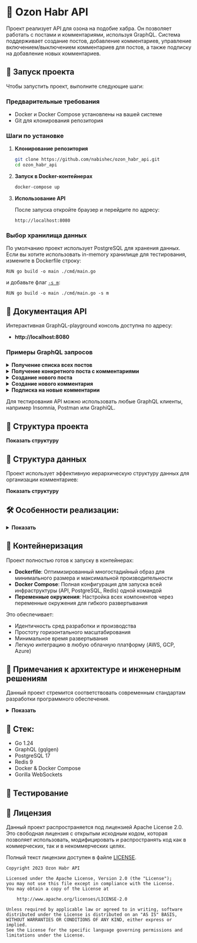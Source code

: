 # 📝 Ozon Habr API
Проект реализует API для озона на подобие хабра. Он позволяет работать с постами и комментариями, используя GraphQL. Система поддерживает создание постов, добавление комментариев, управление включением/выключением комментариев для постов, а также подписку на добавление новых комментариев.

## 🚀 Запуск проекта

Чтобы запустить проект, выполните следующие шаги:

### Предварительные требования

- Docker и Docker Compose установлены на вашей системе
- Git для клонирования репозитория

### Шаги по установке

1. **Клонирование репозитория**
   ```bash
   git clone https://github.com/nabishec/ozon_habr_api.git
   cd ozon_habr_api
   ```

2. **Запуск в Docker-контейнерах**
   ```bash
   docker-compose up
   ```

3. **Использование API**
   
   После запуска откройте браузер и перейдите по адресу:
   ```
   http://localhost:8080
   ```

### Выбор хранилища данных

По умолчанию проект использует PostgreSQL для хранения данных. Если вы хотите использовать in-memory хранилище для тестирования, измените в Dockerfile строку:
```
RUN go build -o main ./cmd/main.go
```
и добавьте флаг [`-s m`](Dockerfile#L7):
```
RUN go build -o main ./cmd/main.go -s m
```

## 📖 Документация API

Интерактивная GraphQL-playground консоль доступна по адресу:
* **http://localhost:8080**

### Примеры GraphQL запросов

<details>
    <summary><b>Получение списка всех постов</b></summary>
    
    query{
        posts{
            id
            title 
            text
            authorID
            commentsEnabled
            createDate
        }
    }

</details>

<details>
    <summary><b>Получение конкретного поста с комментариями</b></summary>
    
    query {
        post(postID: 1) {
            id
            title
            text
            comments(first: 5) {
                edges {
                    node {
                        id
                        text
                        authorID
                        createDate
                    }
                    cursor
                }
                pageInfo {
                    hasNextPage
                    endCursor
                }
            }
        }
    }

</details>

<details>
    <summary><b>Создание нового поста</b></summary>
    
    mutation {
        addPost(postInput: {
            authorID: "a0eebc99-9c0b-4ef8-bb6d-6bb9bd380a11"
            title: "Новый пост"
            text: "Содержимое поста"
            commentsEnabled: true
        }) {
            id
            title
            createDate
        }
    }

</details>

<details>
    <summary><b>Создание нового комментария</b></summary>
    
    mutation {
        addComment(commentInput: {
            authorID: "123e4567-e89b-12d3-a456-426614174000",
            postID: 1,
            parentID: 1, # ID существующего комментария
            text: "Это ответ на комментарий 1"
        }) {
            id
            text
            parentID
        }   
    }

</details>


<details>
    <summary><b>Подписка на новые комментарии</b></summary>
    
    subscription {
        commentAdded(postID: 1) {
            id
            text
            authorID
            createDate
        }
    }

</details>

Для тестирования API можно использовать любые GraphQL клиенты, например Insomnia, Postman или GraphiQL.

## 📁 Структура проекта
<details>
    <summary style="display: inline-flex; align-items: center;">
        <b>Показать структуру </b>
    </summary>

`ozon_habr_api/`<br>
`├── cmd/`<br>
`│   ├── db_connection/`<br>
`│   │   ├──` [`cache.go`](./cmd/db_connection/cache.go)                (Подключение и настройка Redis для кэширования)<br>
`│   │   └──` [`database.go`](./cmd/db_connection/database.go)              (Подключение и настройка PostgreSQL)<br>
`│   ├── server/`<br>
`│   │   └──` [`server.go`](./cmd/server/server.go)               (Настройка и запуск GraphQL сервера)<br>
`│   └──` [`main.go`](./cmd/main.go)                     (Основная точка входа, настройка и запуск приложения)<br>
`├── graph/`<br>
`│   ├── model/`<br>
`│   │   └──` [`models_gen.go`](./graph/model/models_gen.go)           (Автоматически сгенерированные GraphQL модели)<br>
`│   ├──` [`generated.go`](./graph/generated.go)                 (Сгенерированный код GraphQL (gqlgen))<br>
`│   ├──` [`resolver.go`](./graph/resolver.go)                 (Основные резолверы GraphQL)<br>
`│   ├──` [`schema.graphqls`](./graph/schema.graphqls)             (Определение GraphQL схемы)<br>
`│   ├──` [`schema.resolvers.go`](./graph/schema.resolvers.go)         (Реализация резолверов GraphQL)<br>
`│   └──` [`subscription.go`](./graph/subscription.go)         (Реализация структур и методов для управления подписками)<br>
`├── internal/`<br>
`│   ├── handlers/`<br>
`│   │   ├── comment_mutation/`                (Обработчики логики мутаций комментариев)<br>
`│   │   │   ├──` [`interface.go`](./internal/handlers/comment_mutation/interface.go)        (Интерфейс для мутаций комментариев)<br>
`│   │   │   └──` [`mutations.go`](./internal/handlers/comment_mutation/mutations.go)        (Реализация мутаций комментариев)<br>
`│   │   ├── comment_query/`                (Обработчики логики запросов комментариев)<br>
`│   │   │   ├──` [`interface.go`](./internal/handlers/comment_query/interface.go)        (Интерфейс для запросов комментариев)<br>
`│   │   │   └──` [`query.go`](./internal/handlers/comment_query/query.go)        (Реализация запросов комментариев)<br>
`│   │   ├── post_mutation/`          (Обработчики логики мутаций постов)<br>
`│   │   │   ├──` [`interface.go`](./internal/handlers/post_mutation/interface.go)        (Интерфейс для мутаций постов)<br>
`│   │   │   └──` [`mutations.go`](./internal/handlers/post_mutation/mutations.go)        (Реализация мутаций постов)<br>
`│   │   └── post_query/`          (Обработчики логики запросов постов)<br>
`│   │       ├──` [`interface.go`](./internal/handlers/post_query/interface.go)        (Интерфейс для запросов постов)<br>
`│   │       └──` [`query.go`](./internal/handlers/post_query/query.go)        (Реализация запросов постов)<br>
`│   ├── pkg/`<br>
`│   │   ├── cursor/`<br>
`│   │   |   └──` [`cursor.go`](./internal/pkg/cursor/cursor.go)        (Функции для работы с курсорами в пагинации)<br>
`│   │   └── errs/`<br>
`│   │       └──` [`errors.go`](./internal/pkg/errs/errors.go)        (Хранит ошибки бизнес логики)<br>
`│   ├── model/`<br>
`│   │   └──` [`model.go`](./internal/model/model.go)                (Внутренние модели данных)<br>
`│   └── storage/`<br>
`│       ├── db/` (Реализация хранилища данных в памяти) <br>
`│       │   └──` [`resolvers.go`](./internal/storage/db/resolvers.go)        (Реализация методов для работы с базой данных PostgreSQL)<br>
`│       ├── in-memory/` (Реализация хранилища данных в памяти) <br>
`│       │   └──` [`resolvers.go`](./internal/storage/in-memory/resolvers.go)        (Реализация методов для работы с даннми в памяти)<br>
`│       └──` [`interface.go`](./internal/storage/interface.go)            (Интерфейс для хранилища данных (PostgreSQL, in-memory))<br>
`├── migrations/`<br>
`│   └──` [`001_create_tables.up.sql`](./migrations/001_create_tables.up.sql)    (SQL скрипт для миграции базы данных (создание таблиц))<br>
`├── tools/`<br>
`│    └──` [`tools.go`](./tools/tools.go)                   (Инструменты для генерации кода gqlgen)<br>
`├──` [`.env`](./.env)                            (Файл с переменными окружения (настройки базы данных, Redis и т.д.))<br>
`├──` [`.gitignore`](./.gitignore)                      (Список игнорируемых файлов и директорий для Git)<br>
`├──` [`docker-compose.yml`](./docker-compose.yml)              (Конфигурация Docker Compose для запуска приложения и зависимостей)<br>
`├──` [`Dockerfile`](./Dockerfile)                      (Инструкции для сборки Docker образа)<br>
`├──` [`go.mod`](./go.mod)                          (Файл зависимостей Go)<br>
`├──` [`go.sum`](./go.sum)                          (Файл с контрольными суммами зависимостей Go)<br>
`├──` [`gqlgen.yml`](./gqlgen.yml)                      (Конфигурационный файл для gqlgen)<br>
`├──` [`LICENSE`](./LICENSE)                         (Лицензия проекта)<br>
`└──` [`README.md`](./README.md)                       (Файл с описанием проекта)<br>

</details>

## 📝 Структура данных

Проект использует эффективную иерархическую структуру данных для организации комментариев:
<details>
    <summary style="display: inline-flex; align-items: center;">
        <b>Показать структуру </b>
    </summary>

### Посты (Posts)
- **ID**: Уникальный идентификатор поста (BIGSERIAL)
- **AuthorID**: UUID автора поста
- **Title**: Заголовок поста
- **Text**: Содержимое поста
- **CommentsEnabled**: Флаг, указывающий, разрешены ли комментарии к посту
- **CreateDate**: Дата и время создания поста

### Комментарии (Comments)
- **ID**: Уникальный идентификатор комментария (BIGSERIAL)
- **AuthorID**: UUID автора комментария
- **PostID**: Идентификатор поста, к которому относится комментарий
- **ParentID**: Идентификатор родительского комментария (для вложенных комментариев)
- **Path**: Материализованный путь в формате LTREE для эффективного поиска и построения иерархии
- **Text**: Текст комментария
- **CreateDate**: Дата и время создания комментария

</details>

## 🛠 Особенности реализации:

<details>
    <summary><b>Показать</b></summary>

### 🐘 Работа с данными в PostgreSQL:
- **Материализованные пути**: Использование PostgreSQL LTREE для хранения иерархии комментариев обеспечивает высокую производительность при запросах вложенных структур
- **Оптимизированные индексы**: Созданы индексы по полям path, create_date и post_id для ускорения запросов
- **Эффективная организация комментариев**: Иерархическая структура комментариев с возможностью глубокой вложенности до любого уровня

### 🔄 Кэширование с использованием Redis:
- **Двухуровневое кэширование**: Использование Redis для кэширования часто запрашиваемых комментариев и веток обсуждений на 30 минут
- **Инвалидация кэша**: Автоматическое обновление кэша при создании новых комментариев для обеспечения актуальности данных

### 📊 Оптимизация API и производительности:
- **Пагинация на основе курсоров**: Эффективная пагинация результатов с сохранением контекста для больших наборов данных
- **GraphQL оптимизация**: Возможность запрашивать только необходимые поля и эффективная организация связанных данных
- **Параллельная обработка запросов**: Использование горутин для обработки тяжелых задач без блокировки основного потока

### 📡 Система подписок (WebSockets):
- **Паттерн Publish-Subscribe**: Реализация Pub/Sub для уведомлений о новых комментариях в реальном времени, где компоненты взаимодействуют через центральный механизм каналов
- **Потокобезопасное управление подписками**: Использование мьютексов для безопасного доступа к списку подписчиков в конкурентной среде
- **Автоматическая очистка ресурсов**: Корректное закрытие каналов и удаление неактивных подписчиков для предотвращения утечек памяти
- **Асинхронность**: Используются неблокирующие Go-каналы для передачи данных
- **Устойчивость к ошибкам**: Защита от паник при отправке данных в закрытые каналы с использованием отложенных функций
- **Масштабируемость**: Возможность подписки на события по конкретному идентификатору поста, что обеспечивает точечную доставку уведомлений

> **Примечание о паттернах**: В отличие от классического паттерна Observer, где наблюдатели напрямую регистрируются у наблюдаемого объекта, в данном проекте реализован паттерн Publish-Subscribe, который вводит промежуточный слой (брокер сообщений) между издателями и подписчиками. Это обеспечивает более высокую степень декомпозиции: издатели не знают о конкретных подписчиках, а подписчики не знают об издателях. Подписки группируются по идентификатору поста, что позволяет реализовать фильтрацию событий на уровне брокера.

</details>

## 🐳 Контейнеризация

Проект полностью готов к запуску в контейнерах:

- **Dockerfile**: Оптимизированный многостадийный образ для минимального размера и максимальной производительности
- **Docker Compose**: Полная конфигурация для запуска всей инфраструктуры (API, PostgreSQL, Redis) одной командой
- **Переменные окружения**: Настройка всех компонентов через переменные окружения для гибкого развертывания


Это обеспечивает:
- Идентичность сред разработки и производства
- Простоту горизонтального масштабирования
- Минимальное время развертывания
- Легкую интеграцию в любую облачную платформу (AWS, GCP, Azure)

## 💭 Примечания к архитектуре и инженерным решениям
Данный проект стремится соответствовать современным стандартам разработки программного обеспечения.

<details>
    <summary><b>Показать</b></summary>

### 🏗️ Архитектурные принципы:
- **Чистая архитектура**: Строгое разделение между слоями данных, бизнес-логики и представления обеспечивает масштабируемость и простоту поддержки
- **Dependency Injection**: Использование внедрения зависимостей делает код модульным и легко тестируемым
- **Repository Pattern**: Абстрактный интерфейс хранилища позволяет легко заменять источники данных (PostgreSQL, in-memory)
- **Publish-Subscribe Pattern**: Применение паттерна Pub/Sub для асинхронной передачи данных между компонентами через централизованного брокера, обеспечивая полную декомпозицию отправителей и получателей

### 💼 Бизнес-ориентированный подход:
- **Готовность к высоким нагрузкам**: Архитектура и выбранные технологии обеспечивают хорошую производительность при масштабировании
- **Поддержка микросервисной архитектуры**: Сервис легко интегрируется в микросервисную экосистему
- **Расширяемость**: Модульная структура позволяет легко добавлять новые функции и интегрироваться с другими системами

### 🛠️ Методологии разработки:
- **Code Generation**: Автоматическая генерация кода с помощью gqlgen минимизирует ручное написание повторяющегося кода
- **Database Migrations**: Структурированные миграции базы данных обеспечивают надежное обновление схемы
- **Environment Configuration**: Гибкая настройка через переменные окружения для различных сред развертывания
- **Детальное логирование**: Структурированные логи для мониторинга и диагностики системы

</details>

## 🔧 Стек:
  * Go 1.24
  * GraphQL (gqlgen)
  * PostgreSQL 17
  * Redis 9
  * Docker & Docker Compose
  * Gorilla WebSockets

## 🧪 Тестирование

## 📜 Лицензия

Данный проект распространяется под лицензией Apache License 2.0. Это свободная лицензия с открытым исходным кодом, которая позволяет использовать, модифицировать и распространять код как в коммерческих, так и в некоммерческих целях.

Полный текст лицензии доступен в файле [LICENSE](./LICENSE).

```
Copyright 2023 Ozon Habr API

Licensed under the Apache License, Version 2.0 (the "License");
you may not use this file except in compliance with the License.
You may obtain a copy of the License at

    http://www.apache.org/licenses/LICENSE-2.0

Unless required by applicable law or agreed to in writing, software
distributed under the License is distributed on an "AS IS" BASIS,
WITHOUT WARRANTIES OR CONDITIONS OF ANY KIND, either express or implied.
See the License for the specific language governing permissions and
limitations under the License.
```